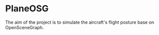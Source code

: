 # PlaneOSG
The aim of the project is to simulate the aircraft's flight posture base on OpenSceneGraph.

